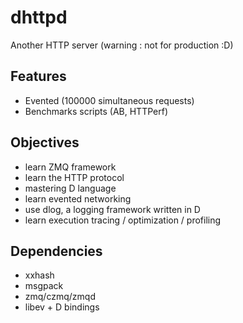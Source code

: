 # dhttpd

Another HTTP server
(warning : not for production :D)

## Features

* Evented (100000 simultaneous requests)
* Benchmarks scripts (AB, HTTPerf)

## Objectives

* learn ZMQ framework
* learn the HTTP protocol
* mastering D language
* learn evented networking
* use dlog, a logging framework written in D
* learn execution tracing / optimization / profiling

## Dependencies

* xxhash
* msgpack
* zmq/czmq/zmqd
* libev + D bindings

